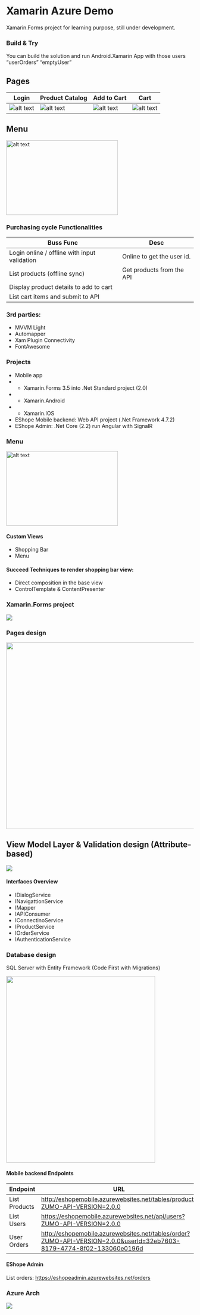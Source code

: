 # Xamarin Azure Demo
Xamarin.Forms project for learning purpose, still under development.

### Build & Try
You can build the solution and run Android.Xamarin App with those users “userOrders” “emptyUser”

## Pages
| Login | Product Catalog | Add to Cart | Cart |
|--|--|--|--|
|![alt text](https://github.com/abdoemad/Xamarin-Azure-Demo/blob/master/screenshots/login.png)|![alt text](https://github.com/abdoemad/Xamarin-Azure-Demo/blob/master/screenshots/product-catalog.png)|![alt text](https://github.com/abdoemad/Xamarin-Azure-Demo/blob/master/screenshots/add-to-cart.png)|![alt text](https://github.com/abdoemad/Xamarin-Azure-Demo/blob/master/screenshots/cart.png)|

## Menu
<img src="https://github.com/abdoemad/Xamarin-Azure-Demo/blob/master/screenshots/menu.jpeg" alt="alt text" width="300" height="200">

### Purchasing cycle Functionalities
| Buss Func | Desc|
|--|--|
| Login online / offline with input validation	| Online to get the user id. |
| List products  (offline sync)	| Get products from the API |
| Display product details to add to cart | |
| List cart items and submit to API| |

### 3rd parties:
-	MVVM Light
-	Automapper
-	Xam Plugin Connectivity
-	FontAwesome

### Projects
- Mobile app
- - Xamarin.Forms 3.5 into .Net Standard project (2.0)
- - Xamarin.Android 
- - Xamarin.IOS
- EShope Mobile backend: Web API project (.Net Framework 4.7.2)
- EShope Admin: .Net Core (2.2) run Angular with SignalR

### Menu
<img src="https://github.com/abdoemad/Xamarin-Azure-Demo/blob/master/screenshots/menu.jpeg" alt="alt text" width="300" height="200">

#### Custom Views
-	Shopping Bar
-	Menu

#### Succeed Techniques to render shopping bar view:
-	Direct composition in the base view
-	ControlTemplate & ContentPresenter

### Xamarin.Forms project
<img src="https://github.com/abdoemad/Xamarin-Azure-Demo/blob/master/design%20arch%20images/xamarin-skeleton.png">

### Pages design
<img src="https://github.com/abdoemad/Xamarin-Azure-Demo/blob/master/design%20arch%20images/pages%20design.png" width="600" height="500">

## View Model Layer & Validation design (Attribute-based)
<img src="https://github.com/abdoemad/Xamarin-Azure-Demo/blob/master/design%20arch%20images/vm_and_validation.png">

#### Interfaces Overview
-	IDialogService
-	INavigattionService
-	IMapper
-	IAPIConsumer
-	IConnectinoService
-	IProductService
-	IOrderService
-	IAuthenticationService

### Database design
SQL Server with Entity Framework (Code First with Migrations)

<img src="https://github.com/abdoemad/Xamarin-Azure-Demo/blob/master/design%20arch%20images/db-diagram.PNG" width="400" height="500">

#### Mobile backend Endpoints
| Endpoint | URL |
|--|--|
| List Products | http://eshopemobile.azurewebsites.net/tables/product?ZUMO-API-VERSION=2.0.0 |
| List Users | https://eshopemobile.azurewebsites.net/api/users?ZUMO-API-VERSION=2.0.0 |
| User Orders | http://eshopemobile.azurewebsites.net/tables/order?ZUMO-API-VERSION=2.0.0&userId=32eb7603-8179-4774-8f02-133060e0196d |

#### EShope Admin 
List orders: https://eshopeadmin.azurewebsites.net/orders

### Azure Arch
<img src="https://github.com/abdoemad/Xamarin-Azure-Demo/blob/master/design%20arch%20images/azure.png">
